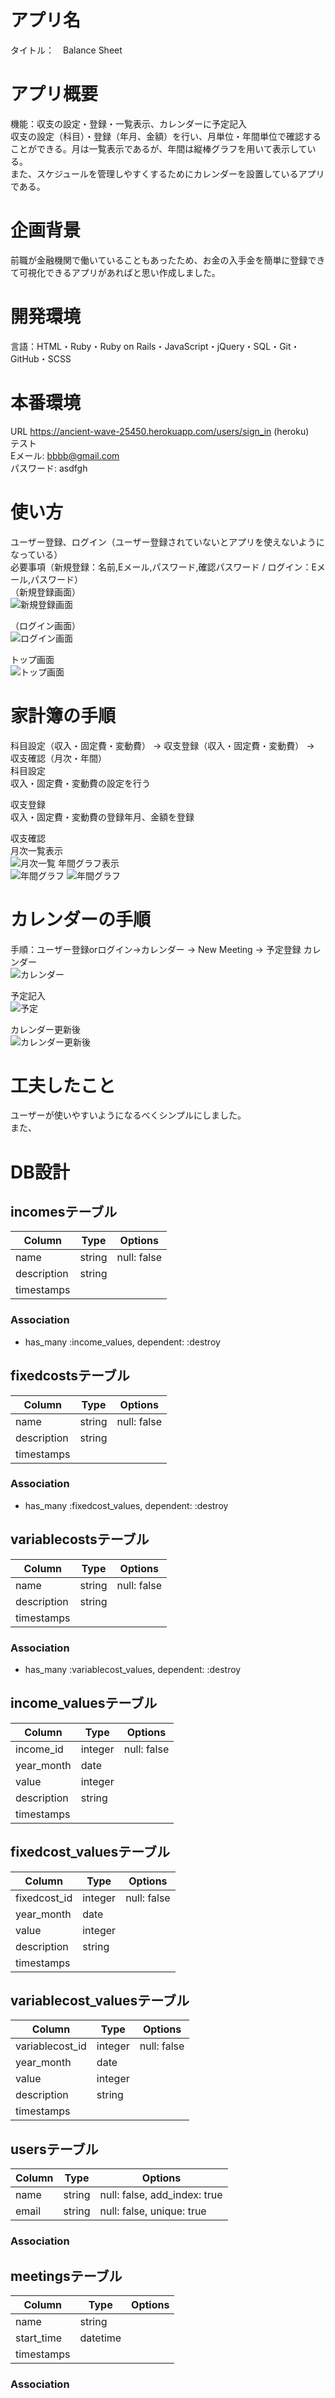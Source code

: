 # アプリ名
タイトル：　Balance Sheet
# アプリ概要
機能：収支の設定・登録・一覧表示、カレンダーに予定記入<br/>
収支の設定（科目）・登録（年月、金額）を行い、月単位・年間単位で確認することができる。月は一覧表示であるが、年間は縦棒グラフを用いて表示している。<br/>
また、スケジュールを管理しやすくするためにカレンダーを設置しているアプリである。

# 企画背景
前職が金融機関で働いていることもあったため、お金の入手金を簡単に登録できて可視化できるアプリがあればと思い作成しました。<br/>


# 開発環境
言語：HTML・Ruby・Ruby on Rails・JavaScript・jQuery・SQL・Git・ GitHub・SCSS

# 本番環境
URL https://ancient-wave-25450.herokuapp.com/users/sign_in (heroku) <br/>
テスト<br/>
Eメール: bbbb@gmail.com <br/>
パスワード: asdfgh

# 使い方
ユーザー登録、ログイン（ユーザー登録されていないとアプリを使えないようになっている）<br/>
必要事項（新規登録：名前,Eメール,パスワード,確認パスワード / ログイン：Eメール,パスワード）<br/>
（新規登録画面）<br/>
![新規登録画面](https://i.gyazo.com/d20d191cffde802ac781795e0cac8722.jpg)

（ログイン画面）<br/>
![ログイン画面](https://i.gyazo.com/6d09caf6e690e3f4a48e7f58f65f36c4.jpg)

トップ画面<br/>
![トップ画面](https://i.gyazo.com/7e2d2d082da1575b0cbae8ca8b293e0f.png)

# 家計簿の手順
科目設定（収入・固定費・変動費） → 収支登録（収入・固定費・変動費） → 収支確認（月次・年間）　<br/>
科目設定<br/>
収入・固定費・変動費の設定を行う

収支登録<br/>
収入・固定費・変動費の登録年月、金額を登録

収支確認<br/>
月次一覧表示<br/>
![月次一覧](https://i.gyazo.com/d7e3e44819610a12c7450eeb7077aa58.jpg)
年間グラフ表示<br/>
![年間グラフ](https://i.gyazo.com/8032615fe4dfdad168e8217a0140c8c4.png)
![年間グラフ](https://i.gyazo.com/a7e897f654a27f9af5c1fc90703d59e5.png)

# カレンダーの手順
手順：ユーザー登録orログイン→カレンダー → New Meeting → 予定登録
カレンダー<br/>
![カレンダー](https://i.gyazo.com/fa5d1280215bc247650c33ccdff79e05.png)

予定記入<br/>
![予定](https://i.gyazo.com/25ddfff022b2270e3f27ee64ba33eaa4.png)

カレンダー更新後<br/>
![カレンダー更新後](https://i.gyazo.com/645ed0fbebd5a811898cb9d69a335f85.png)

# 工夫したこと
ユーザーが使いやすいようになるべくシンプルにしました。<br/>
また、

# DB設計
## incomesテーブル

|Column|Type|Options|
|------|----|-------|
|name|string|null: false|
|description|string
|timestamps

### Association
- has_many :income_values, dependent: :destroy
 

 ## fixedcostsテーブル

|Column|Type|Options|
|------|----|-------|
|name|string|null: false|
|description|string
|timestamps

### Association
- has_many :fixedcost_values, dependent: :destroy


## variablecostsテーブル

|Column|Type|Options|
|------|----|-------|
|name|string|null: false|
|description|string
|timestamps

### Association
- has_many :variablecost_values, dependent: :destroy


## income_valuesテーブル

|Column|Type|Options|
|------|----|-------|
|income_id|integer|null: false|
|year_month|date
|value|integer
|description|string
|timestamps

## fixedcost_valuesテーブル

|Column|Type|Options|
|------|----|-------|
|fixedcost_id|integer|null: false|
|year_month|date
|value|integer
|description|string
|timestamps

## variablecost_valuesテーブル

|Column|Type|Options|
|------|----|-------|
|variablecost_id|integer|null: false|
|year_month|date
|value|integer
|description|string
|timestamps

## usersテーブル

|Column|Type|Options|
|------|----|-------|
|name|string|null: false, add_index: true|
|email|string|null: false, unique: true|

### Association


## meetingsテーブル

|Column|Type|Options|
|------|----|-------|
|name|string|
|start_time|datetime|
|timestamps

### Association
